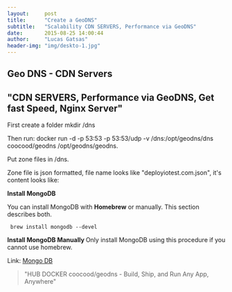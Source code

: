 ```yaml
---
layout:     post
title:      "Create a GeoDNS"
subtitle:   "Scalability CDN SERVERS, Performance via GeoDNS"
date:       2015-08-25 14:00:44
author:     "Lucas Gatsas"
header-img: "img/deskto-1.jpg"
---
```

<h2 class="section-heading">Geo DNS - CDN Servers</h2>
<h2 class="section-heading">"CDN SERVERS, Performance via GeoDNS, Get fast Speed, Nginx Server"</h2>



First create a folder mkdir /dns

Then run:
docker run -d -p 53:53 -p 53:53/udp -v /dns:/opt/geodns/dns coocood/geodns /opt/geodns/geodns.

Put zone files in /dns.

Zone file is json formatted, file name looks like "deployiotest.com.json", it's content looks like:




<strong>Install MongoDB</strong>

You can install MongoDB with <strong>Homebrew</strong> or manually. This section describes both.





<code> brew install mongodb --devel</code> 


<strong> Install MongoDB Manually </strong> 
Only install MongoDB using this procedure if you cannot use homebrew.









Link: <a href="https://www.mongodb.org">Mongo DB</a>



<blockquote>
"HUB DOCKER coocood/geodns - Build, Ship, and Run
Any App, Anywhere"
</blockquote>

